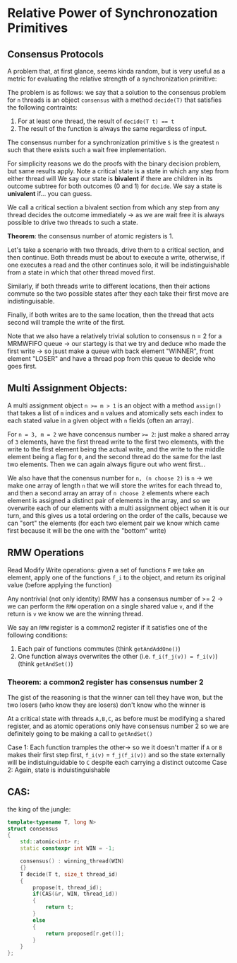 # Relative Power of Synchronozation Primitives 

## Consensus Protocols

A problem that, at first glance, seems kinda random, but is very useful as a metric for evaluating the relative strength of a synchronization primitive:

The problem is as follows: we say that a solution to the consensus problem for `n` threads is an object `consensus` with a method `decide(T)` that satisfies the following contraints:

1. For at least one thread, the result of `decide(T t) == t`
2. The result of the function is always the same regardless of input.

The consensus number for a synchronization primitive `S` is the greatest `n` such that there exists such a wait free implementation.

For simplicity reasons we do the proofs with the binary decision problem, but same results apply. Note a critical state is a state in which any step from either thread will
We say our state is __bivalent__ if there are children in its outcome subtree for both outcomes (0 and 1) for `decide`. We say a state is __univalent__ if... you can guess.

We call a critical section a bivalent section from which any step from any thread decides the outcome immediately -> as we are wait free it is always possible to drive two threads to such a state.

**Theorem**: the consensus number of atomic registers is 1. 

Let's take a scenario with two threads, drive them to a critical section, and then continue. Both threads must be about to execute a write, otherwise, if one executes a read and the other continues solo, it will be indistinguishable from a state in which that other thread moved first.

Similarly, if both threads write to different locations, then their actions commute so the two possible states after they each take their first move are indistinguisable.

Finally, if both writes are to the same location, then the thread that acts second will trample the write of the first.


Note that we also have a relatively trivial solution to consensus n = 2 for a MRMWFIFO queue -> our startegy is that we try and deduce who made the first write -> so jsust make a queue with back element "WINNER", front element "LOSER" and have a thread pop from this queue to decide who goes first.

## Multi Assignment Objects:

A multi assignment object `n >= m > 1` is an object with a method `assign()` that takes a list of `m` indices and `m` values and atomically sets each index to each stated value in a given object with `n` fields (often an array).

For `n = 3, m = 2` we have concensus number `>= 2`: just make a shared array of `3` elements, have the first thread write to the first two elements, with the write to the first element being the actual write, and the write to the middle element being a flag for `0`, and the second thread do the same for the last two elements. Then we can again always figure out who went first...

We also have that the conensus number for `n, (n choose 2)` is `n` -> we make one array of length `n` that we will store the writes for each thread to, and then a second array an array of `n choose 2` elements where each element is assigned a distinct pair of elements in the array,  and so we overwrite each of our elements with a multi assignment object when it is our turn, and this gives us a total ordering on the order of the calls, because we can "sort" the elements (for each two element pair we know which came first because it will be the one with the "bottom" write)

## RMW Operations

Read Modify Write operations: given a set of functions `F` we take an element, apply one of the functions `f_i` to the object, and return its original value (before applying the function)

Any nontrivial (not only identity) RMW has a consensus number of >= 2 -> we can perform the `RMW` operation on a single shared value `v`, and if the return is `v` we know we are the winning thread.

We say an `RMW` register is a common2 register if it satisfies one of the following conditions:

1. Each pair of functions commutes (think `getAndAddOne()`)
2. One function always overwrites the other (i.e. `f_i(f_j(v)) = f_i(v)`) (think `getAndSet()`)

### Theorem: a common2 register has consensus number 2

The gist of the reasoning is that the winner can tell they have won, but the two losers (who know they are losers) don't know who the winner is

At a critical state with threads `A,B,C`, as before must be modifying a shared register, and as atomic operations only have consensus number 2 so we are definitely going to be making a call to `getAndSet()`

Case 1: Each function tramples the other-> so we it doesn't matter if `A` or `B` makes their first step first, `f_i(v)` = `f_j(f_i(v))` and so the state externally will be indistuinguidable to `C` despite each carrying a distinct outcome
Case 2: Again, state is induistinguishable

## CAS:

the king of the jungle:

```cpp
template<typename T, long N>
struct consensus
{ 
    std::atomic<int> r;
    static constexpr int WIN = -1;

    consensus() : winning_thread(WIN)
    {}
    T decide(T t, size_t thread_id)
    {
        propose(t, thread_id);
        if(CAS(&r, WIN, thread_id))
        {
            return t; 
        }
        else
        {
            return proposed[r.get()];
        }
    }
};
```

